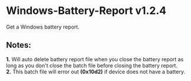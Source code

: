 # Windows-Battery-Report v1.2.4
Get a Windows battery report.

## Notes:
**1.** Will auto delete battery report file when you close the battery report as long as you don't close the batch file before closing the battery report.  
**2.** This batch file will error out **(0x10d2)** if device does not have a battery.
